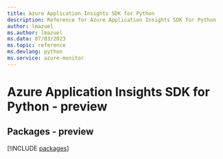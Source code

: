 ```yaml
---
title: Azure Application Insights SDK for Python
description: Reference for Azure Application Insights SDK for Python
author: lmazuel
ms.author: lmazuel
ms.data: 07/03/2023
ms.topic: reference
ms.devlang: python
ms.service: azure-monitor
---
```

# Azure Application Insights SDK for Python - preview
## Packages - preview
[!INCLUDE [packages](application-insights-index.md)]